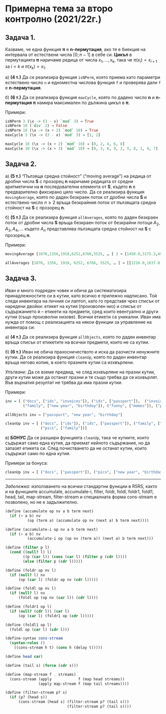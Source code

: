 # Примерна тема за второ контролно (2021/22г.)

## Задача 1. 
Казваме, че една функция **π** е **n-пермутация**, ако тя е биекция на интервала от естествени числа $[0; n-1]$ в себе си. **Цикъл** в пермутацията **π** наричаме редица от числа $x_1, \dots, x_k$, така че $π(x_i) = x_{i+1}$ за $i < k$ и $π(x_k) = x_1$.

а) **(4 т.)** Да се реализира функция `isNPerm`, която приема като параметри естествено число `n` и едноместна числова функция `f` и проверява дали `f` е **n-пермутация**.

б) **(6 т.)** Да се реализира функция `maxCycle`, която по дадено число **n** и **n-пермутация π** намира максимален по дължина цикъл в **π**.

Примери:

```haskell
isNPerm 3 (\x -> (3 - x) `mod` 3) → True
isNPerm 10 (`div` 2) → False
isNPerm 10 (\x -> (x + 2) `mod` 10) → True
maxCycle 3 (\x -> (3 - x) `mod` 3) → [1, 2]

maxCycle 10 (\x -> (x + 2) `mod` 10) → [0, 2, 4, 6, 8]
maxCycle 10 (\x -> (x + 3) `mod` 10) → [0, 3, 6, 9, 2, 5, 8, 1, 4, 7]
```

## Задача 2.
а) **(5 т.)** “Пълзяща средна стойност” (“moving average”) на редица от дробни числа **S** с прозорец **n** наричаме редицата от средни аритметични на **n** последователни елемента от **S**, където **n** е предварително фиксирано цяло число. Да се реализира функция `movingAverage`, която по даден безкраен поток от дробни числа **S** и естествено число $n ≥ 2$ връща безкрайния поток от пълзящата средна стойност на **S** с прозорец **n**.

б) **(5 т.)** Да се реализира функция `allAverages`, която по даден безкраен поток от дробни числа **S** връща безкраен поток от безкрайни потоци $A_2, A_3, A_4, \dots$ където $A_n$ представлява пълзящата средна стойност на **S** с прозорец **n**.

Примери:

```haskell
movingAverage [1076,1356,1918,6252,6766,5525, … ] 3 ↝ [1450.0,3175.3,4978.6,6181.0, …]

allAverages [1076, 1356, 1918, 6252, 6766, 5525, … ] ↝ [[1216.0,1637.0,4085.0,6509.0, …], [1450.0, 3175.3,4978.6,6181.0, …], [2650.5,4073.0,5115.25, … ], …]
```

## Задача 3.
Иван е много подреден човек и обича да систематизира принадлежностите си в кутии, като всичко е прилежно надписано. Той следи инвентара на личния си лаптоп, като го представя чрез списък от наредени двойки: етикет на кутия (произволен низ) и списък от съдържанието ѝ – етикети на предмети, сред които евентуално и други кутии (също произволни низове). Всички етикети са уникални. Иван има нужда от помощ с реализацията на някои функции за управление на инвентара си:

а) **(4 т.)** Да се реализира функция `allObjects`, която по даден инвентар връща списък от етикетите на всички предмети, които не са кутии.

б) **(6 т.)** Иван не обича прахосничеството и иска да разчисти ненужните кутии. Да се реализира функция `cleanUp`, която по даден инвентар връща негово копие, в което празните кутии са изхвърлени.

_Упътване_: Да се вземе предвид, че след изхвърляне на празни кутии, други кутии може да останат празни и те също трябва да се изхвърлят. Във върнатия резултат не трябва да има празни кутии.

Примери:

```haskell
inv = [ ("docs", ["ids", "invoices"]), ("ids", ["passport"]),  ("invoices", []), ("memes", []),
        ("family", ["new year", "birthday"]), ("funny", ["memes"]), ("pics", ["family", "funny"]) ]

allObjects inv → ["passport", "new year", "birthday"]

cleanUp inv → [ ("docs", ["ids"]), ("ids", ["passport"]), ("family", ["new year", "birthday"]),
                ("pics", ["family"])]
```

в) **БОНУС** 
Да се разшири функцията `cleanUp`, така че кутиите, които съдържат само една кутия, да приемат нейното съдържание, но да запазят етикета си. След почистването да не останат кутии, които съдържат само по една кутия.

Примери за бонуса:

```haskell
cleanUp inv → [ ("docs", ["passport"]), ("pics", ["new year", "birthday"])
```

---
_Забележка_: използването на всички стандартни функции в R5RS, както и на функциите accumulate, accumulate-i, filter, foldr, foldl, foldr1, foldl1, head, tail, map-stream, filter-stream и специалната форма cons-stream е позволено, но не е задължително.

```scheme
(define (accumulate op nv a b term next)
  (if (> a b) nv
          (op (term a) (accumulate op nv (next a) b term next))))

(define (accumulate-i op nv a b term next)
  (if (> a b) nv
          (accumulate-i op (op nv (term a)) (next a) b term next)))

(define (filter p l)
  (cond ((null? l) l)
        ((p (car l)) (cons (car l) (filter p (cdr l))))
        (else (filter p (cdr l)))))

(define (foldr op nv l)
  (if (null? l) nv
      (op (car l) (foldr op nv (cdr l)))))

(define (foldl op nv l)
  (if (null? l) nv
      (foldl op (op nv (car l)) (cdr l))))

(define (foldr1 op l)
  (if (null? (cdr l)) (car l)
      (op (car l) (foldr1 op (cdr l)))))

(define (foldl1 op l)
  (foldl op (car l) (cdr l)))

(define-syntax cons-stream
  (syntax-rules ()
    ((cons-stream h t) (cons h (delay t)))))

(define head car)

(define (tail s) (force (cdr s)))

(define (map-stream f . streams)
  (cons-stream (apply            f (map head streams))
               (apply map-stream f (map tail streams))))

(define (filter-stream p? s)
  (if (p? (head s))
      (cons-stream (head s) (filter-stream p? (tail s)))
                            (filter-stream p? (tail s))))
```